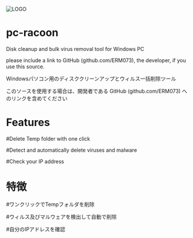 ![LOGO](https://i.ibb.co/zJQKKF6/dl-beatsnoop-com-low-1668866781.jpg)
# pc-racoon
Disk cleanup and bulk virus removal tool for Windows PC

please include a link to GitHub (github.com/ERM073), the developer, if you use this source.

Windowsパソコン用のディスククリーンアップとウィルス一括削除ツール

このソースを使用する場合は、開発者である GitHub (github.com/ERM073) へのリンクを含めてください

# Features

#Delete Temp folder with one click

#Detect and automatically delete viruses and malware

#Check your IP address

# 特徴

#ワンクリックでTempフォルダを削除

#ウィルス及びマルウェアを検出して自動で削除

#自分のIPアドレスを確認
